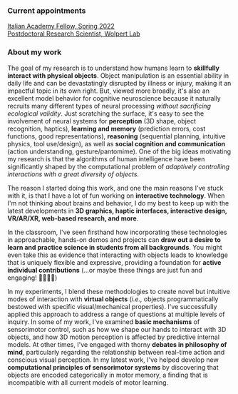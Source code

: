 ### Current appointments
[Italian Academy Fellow, Spring 2022](https://italianacademy.columbia.edu)<br>
[Postdoctoral Research Scientist, Wolpert Lab](https://wolpertlab.neuroscience.columbia.edu)

### About my work
The goal of my research is to understand how humans learn to **skillfully interact with physical objects**. Object manipulation is an essential ability in daily life and can be devastatingly disrupted by illness or injury, making it an impactful topic in its own right. But, viewed more broadly, it's also an excellent model behavior for cognitive neuroscience because it naturally recruits many different types of neural processing _without sacrificing ecological validity_. Just scratching the surface, it's easy to see the involvement of neural systems for **perception** (3D shape, object recognition, haptics), **learning and memory** (prediction errors, cost functions, good representations), **reasoning** (sequential planning, intuitive physics, tool use/design), as well as **social cognition and communication** (action understanding, gesture/pantomime). One of the big ideas motivating my research is that the algorithms of human intelligence have been significantly shaped by the computational problem of _adaptively controlling interactions with a great diversity of objects_.

The reason I started doing this work, and one the main reasons I've stuck with it, is that I have a lot of fun working on **interactive technology**. When I'm not thinking about brains and behavior, I do my best to keep up with the latest developments in **3D graphics, haptic interfaces, interactive design, VR/AR/XR, web-based research, and more**.

In the classroom, I've seen firsthand how incorporating these technologies in approachable, hands-on demos and projects can **draw out a desire to learn and practice science in students from all backgrounds**. You might even take this as evidence that interacting with objects leads to knowledge that is uniquely flexible and expressive, providing a foundation for **active individual contributions** (...or maybe these things are just fun and engaging! 🤷‍♂️😅🧀)

In my experiments, I blend these methodologies to create novel but intuitive modes of interaction with **virtual objects** (_i.e.,_ objects programmatically bestowed with specific visual/mechanical properties). I've successfully applied this approach to address a range of questions at multiple levels of inquiry. In some of my work, I've examined **basic mechanisms** of sensorimotor control, such as how we shape our hands to interact with 3D objects, and how 3D motion perception is affected by predictive internal models. At other times, I've engaged with thorny **debates in philosophy of mind**, particularly regarding the relationship between real-time action and conscious visual perception. In my latest work, I've helped develop new **computational principles of sensorimotor systems** by discovering that objects are encoded categorically in motor memory, a finding that is incompatible with all current models of motor learning.
